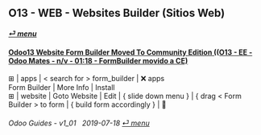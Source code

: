 ## O13 - WEB - Websites Builder (Sitios Web)
#### [_&#x23CE; menu_](/o13/ee/o13-ee-guides_menu.md)  

#### [Odoo13 Website Form Builder Moved To Community Edition ((O13 - EE - Odoo Mates - n/v - 01:18 - FormBuilder movido a CE)](https://youtube.com/embed/o3WGNq4i344?autoplay=1&start=0&end=0&rel=0)  
&#x229E; | apps | \< search for \> form_builder | &#x274C; apps  
Form Builder | More Info | Install  
&#x229E; | website | Goto Website | Edit | { slide down menu } | { drag < Form Builder \> to form | { build form accordingly } | &#x1F4BE;

	
###### Odoo Guides - v1_01 &nbsp; 2019-07-18  [_&#x23CE; menu_](/o13/ee/o13-ee-guides_menu.md)  
